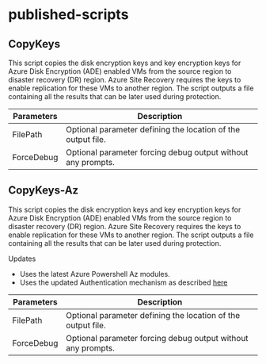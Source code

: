 # published-scripts

## CopyKeys
This script copies the disk encryption keys and key encryption keys for Azure Disk Encryption (ADE) enabled VMs from the source region to disaster recovery (DR) region. Azure Site Recovery requires the keys to enable replication for these VMs to another region. The script outputs a file containing all the results that can be later used during protection.

| Parameters | Description |
|--|--|
|FilePath  | Optional parameter defining the location of the output file.|
|ForceDebug | Optional parameter forcing debug output without any prompts.|


## CopyKeys-Az
This script copies the disk encryption keys and key encryption keys for Azure Disk Encryption (ADE) enabled VMs from the source region to disaster recovery (DR) region. Azure Site Recovery requires the keys to enable replication for these VMs to another region. The script outputs a file containing all the results that can be later used during protection.

Updates
- Uses the latest Azure Powershell Az modules.
- Uses the updated Authentication mechanism as described [here](https://github.com/AsrOneSdk/published-scripts/issues/2)

| Parameters | Description |
|--|--|
|FilePath  | Optional parameter defining the location of the output file.|
|ForceDebug | Optional parameter forcing debug output without any prompts.|
